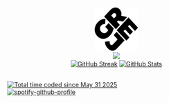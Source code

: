 <!-- https://github.com/imgrej/imgrej/README.md -->
<br>

<div align="center">
  <picture>
    <source media="(prefers-color-scheme: dark)" srcset="assets/img/logo_dark.svg">
    <source media="(prefers-color-scheme: light)" srcset="assets/img/logo_light.svg">
    <img alt="Logo" src="assets/img/logo.svg" width="100" height="100"/>
  </picture>
</div>



<div align="center">
  <img src="http://github-profile-summary-cards.vercel.app/api/cards/profile-details?username=imgrej&theme=transparent" />
  <br>
  <a href="https://git.io/streak-stats"><img src="https://streak-stats.demolab.com?user=imgrej&theme=transparent&hide_border=true&date_format=j%20M%5B%20Y%5D&mode=weekly&card_width=512&card_height=128" alt="GitHub Streak" /></a>
  <a href="https://github.com/anuraghazra/github-readme-stats"><img src="https://github-readme-stats.vercel.app/api/top-langs/?username=imgrej&layout=compact&theme=transparent&langs_count=6&hide_border=true&card_width=128&card_height=128" alt="GitHub Stats" /></a>
</div>

<br>

<a href="https://wakatime.com/@607365a6-04db-4e6c-9512-cc26fc2a3435"><img src="https://wakatime.com/badge/user/607365a6-04db-4e6c-9512-cc26fc2a3435.svg" alt="Total time coded since May 31 2025" /></a>
<br>
<a href="https://spotify-github-profile.kittinanx.com/api/view?uid=1110226058&redirect=true">
  <img src="https://spotify-github-profile.kittinanx.com/api/view?uid=1110226058&cover_image=true&theme=natemoo-re&show_offline=false&background_color=121212&interchange=false&bar_color=53b14f&bar_color_cover=false" alt="spotify-github-profile"/>
</a>

<br>
